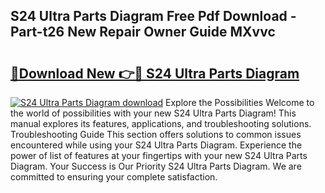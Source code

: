 ## S24 Ultra Parts Diagram Free Pdf Download - Part-t26 New Repair Owner Guide MXvvc

# <h2><a href="http://dfk2v08.blite.top/?on=S24+Ultra+Parts+Diagram">🔗Download New 👉🔴 S24 Ultra Parts Diagram</a></h2>

[![S24 Ultra Parts Diagram download](https://i.imgur.com/lujVjoI.png)](http://dfk2v08.blite.top/?on=S24+Ultra+Parts+Diagram)
Explore the Possibilities Welcome to the world of possibilities with your new S24 Ultra Parts Diagram! This manual explores its features, applications, and troubleshooting solutions. Troubleshooting Guide This section offers solutions to common issues encountered while using your S24 Ultra Parts Diagram. Experience the power of list of features at your fingertips with your new S24 Ultra Parts Diagram. Your Success is Our Priority S24 Ultra Parts Diagram. We are committed to ensuring your complete satisfaction.
